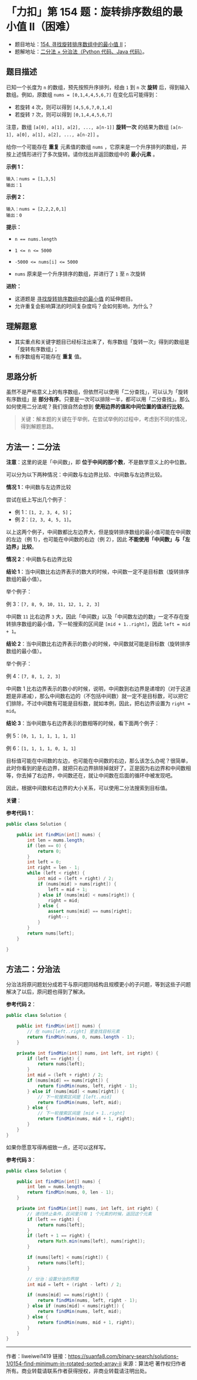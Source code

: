 # 「力扣」第 154 题：旋转排序数组的最小值 II（困难）

- 题目地址：[154. 寻找旋转排序数组中的最小值 II](https://leetcode-cn.com/problems/find-minimum-in-rotated-sorted-array-ii/)；
- 题解地址：[二分法 + 分治法（Python 代码、Java 代码）](https://leetcode-cn.com/problems/find-minimum-in-rotated-sorted-array-ii/solution/er-fen-fa-fen-zhi-fa-python-dai-ma-by-liweiwei1419/)。

## 题目描述

已知一个长度为 `n` 的数组，预先按照升序排列，经由 `1` 到 `n` 次 **旋转** 后，得到输入数组。例如，原数组 `nums = [0,1,4,4,5,6,7]` 在变化后可能得到：

- 若旋转 `4` 次，则可以得到 `[4,5,6,7,0,1,4]`
- 若旋转 `7` 次，则可以得到 `[0,1,4,4,5,6,7]`

注意，数组 `[a[0], a[1], a[2], ..., a[n-1]]` **旋转一次** 的结果为数组 `[a[n-1], a[0], a[1], a[2], ..., a[n-2]]` 。

给你一个可能存在 **重复** 元素值的数组 `nums` ，它原来是一个升序排列的数组，并按上述情形进行了多次旋转。请你找出并返回数组中的 **最小元素** 。

**示例 1：**

```
输入：nums = [1,3,5]
输出：1
```

**示例 2：**

```
输入：nums = [2,2,2,0,1]
输出：0
```

**提示：**

- `n == nums.length`
- `1 <= n <= 5000`

- `-5000 <= nums[i] <= 5000`
- `nums` 原来是一个升序排序的数组，并进行了 `1` 至 `n` 次旋转

**进阶：**

- 这道题是 [寻找旋转排序数组中的最小值](https://leetcode-cn.com/problems/find-minimum-in-rotated-sorted-array/description/) 的延伸题目。
- 允许重复会影响算法的时间复杂度吗？会如何影响，为什么？

## 理解题意

- 其实重点和关键字题目已经标注出来了，有序数组「旋转一次」得到的数组是「旋转有序数组」；
- 有序数组有可能存在 **重复** 值。

## 思路分析

虽然不是严格意义上的有序数组，但依然可以使用「二分查找」，可以认为「旋转有序数组」是 **部分有序**。只要是一次可以排除一半，都可以用「二分查找」。那么如何使用二分法呢？我们很自然会想到 **使用边界的值和中间位置的值进行比较**。

> 关键：解本题的关键在于举例，在尝试举例的过程中，考虑到不同的情况，得到解题思路。

## 方法一：二分法

**注意**：这里的说是「中间数」，即 **位于中间的那个数**，不是数学意义上的中位数。

可以分为以下两种情况：中间数与左边界比较、中间数与左边界比较。

**情况 1**：中间数与左边界比较

尝试在纸上写出几个例子：

- 例 1：`[1, 2, 3, 4, 5]`；
- 例 2：`[2, 3, 4, 5, 1]`。

以上这两个例子，中间数都比左边界大，但是旋转排序数组的最小值可能在中间数的左边（例 1），也可能在中间数的右边（例 2），因此 **不能使用「中间数」与「左边界」比较**。

**情况 2**：中间数与右边界比较

**结论 1**：当中间数比右边界表示的数大的时候，中间数一定不是目标数（旋转排序数组的最小值）。

举个例子：

例 3：`[7, 8, 9, 10, 11, 12, 1, 2, 3]`

中间数 `11` 比右边界 `3` 大，因此「中间数」以及「中间数左边的数」一定不存在旋转排序数组的最小值，下一轮搜索的区间是 `[mid + 1..right]`，因此 `left = mid + 1`。

**结论 2**：当中间数比右边界表示的数小的时候，中间数就可能是目标数（旋转排序数组的最小值）。

举个例子：

例 4：`[7, 8, 1, 2, 3]`

中间数 1 比右边界表示的数小的时候，说明，中间数到右边界是递增的（对于这道题是非递减），那么中间数右边的（不包括中间数）就一定不是目标数，可以把它们排除，不过中间数有可能是目标数，就如本例，因此，把右边界设置为 `right = mid`。

**结论 3**：当中间数与右边界表示的数相等的时候，看下面两个例子：

例 5：`[0, 1, 1, 1, 1, 1, 1]`

例 6：`[1, 1, 1, 1, 0, 1, 1]`

目标值可能在中间数的左边，也可能在中间数的右边，那么该怎么办呢？很简单，此时你看到的是右边界，就把只右边界排除掉就好了。正是因为右边界和中间数相等，你去掉了右边界，中间数还在，就让中间数在后面的循环中被发现吧。

因此，根据中间数和右边界的大小关系，可以使用二分法搜索到目标值。

**关键**：

**参考代码 1**：

```java
public class Solution {

    public int findMin(int[] nums) {
        int len = nums.length;
        if (len == 0) {
            return 0;
        }
        int left = 0;
        int right = len - 1;
        while (left < right) {
            int mid = (left + right) / 2;
            if (nums[mid] > nums[right]) {
                left = mid + 1;
            } else if (nums[mid] < nums[right]) {
                right = mid;
            } else {
                assert nums[mid] == nums[right];
                right--;
            }
        }
        return nums[left];
    }

}
```

## 方法二：分治法

分治法将原问题划分成若干与原问题同结构且规模更小的子问题，等到这些子问题解决了以后，原问题也得到了解决。

**参考代码 2**：

```java
public class Solution {

    public int findMin(int[] nums) {
        // 在 nums[left..right] 里查找目标元素
        return findMin(nums, 0, nums.length - 1);
    }

    private int findMin(int[] nums, int left, int right) {
        if (left == right) {
            return nums[left];
        }
        int mid = (left + right) / 2;
        if (nums[mid] == nums[right]) {
            return findMin(nums, left, right - 1);
        } else if (nums[mid] < nums[right]) {
            // 下一轮搜索区间是 [left..mid]
            return findMin(nums, left, mid);
        } else {
            // 下一轮搜索区间是 [mid + 1..right]
            return findMin(nums, mid + 1, right);
        }
    }
}
```

如果你愿意写得再细致一点，还可以这样写。

**参考代码 3**：

```java
public class Solution {

    public int findMin(int[] nums) {
        int len = nums.length;
        return findMin(nums, 0, len - 1);
    }

    private int findMin(int[] nums, int left, int right) {
        // 递归终止条件，区间里只有 1 个元素的时候，返回这个元素
        if (left == right) {
            return nums[left];
        }
        if (left + 1 == right) {
            return Math.min(nums[left], nums[right]);
        }

        if (nums[left] < nums[right]) {
            return nums[left];
        }

        // 分治：设置分治的界限
        int mid = left + (right - left) / 2;

        if (nums[mid] == nums[right]) {
            return findMin(nums, left, right - 1);
        } else if (nums[mid] < nums[right]) {
            return findMin(nums, left, mid);
        } else {
            return findMin(nums, mid + 1, right);
        }
    }
}
```



---

作者：liweiwei1419
链接：https://suanfa8.com/binary-search/solutions-1/0154-find-minimum-in-rotated-sorted-array-ii
来源：算法吧
著作权归作者所有。商业转载请联系作者获得授权，非商业转载请注明出处。
